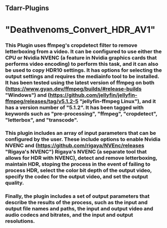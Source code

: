 ## Tdarr-Plugins
# "Deathvenoms_Convert_HDR_AV1" 

### This Plugin uses ffmpeg's cropdetect filter to remove letterboxing from a video. It can be configured to use either the CPU or Nvidia NVENC (a feature in  Nvidia graphics cards that performs video encoding) to perform this task, and it can also be used to copy HDR10 settings. It has options for selecting the output settings and requires the mediainfo tool to be installed. It has been tested using the latest version of ffmpeg on both (https://www.gyan.dev/ffmpeg/builds/#release-builds "Windows") and (https://github.com/jellyfin/jellyfin-ffmpeg/releases/tag/v5.1.2-5 "jellyfin-ffmpeg Linux"), and it has a version number of "5.1.2". It has been tagged with keywords such as "pre-processing", "ffmpeg", "cropdetect", "letterbox", and "transcode".

### This plugin includes an array of input parameters that can be configured by the user. These include options to enable Nvidia NVENC and (https://github.com/rigaya/NVEnc/releases "Rigaya's NVENC") Rigaya's NVENC (a separate tool that allows for HDR with NVENC), detect and remove letterboxing, maintain HDR, stoping the process in the event of failing to process HDR, select the color bit depth of the output video, specify the codec for the output video, and set the output quality.

### Finally, the plugin includes a set of output parameters that describe the results of the process, such as the input and output file names and paths, the input and output video and audio codecs and bitrates, and the input and output resolutions.
